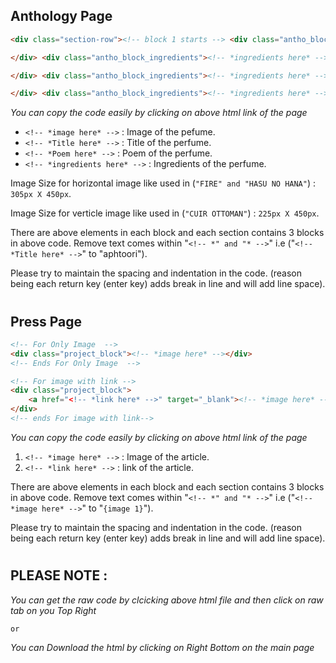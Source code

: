 ## Anthology Page

```html
<div class="section-row"><!-- block 1 starts --> <div class="antho_block"> <div class="antho_img"><!-- *image here* --></div> <div class="antho_block_title"><!-- *Title here* --></div> <div class="antho_block_poem"><!-- *Poem here* -->

</div> <div class="antho_block_ingredients"><!-- *ingredients here* --> </div> </div><!-- block 1 ends --><!-- block 2 starts --> <div class="antho_block"> <div class="antho_img"><!-- *image here* --></div> <div class="antho_block_title"><!-- *Title here* --></div> <div class="antho_block_poem"><!-- *Poem here* -->

</div> <div class="antho_block_ingredients"><!-- *ingredients here* --> </div> </div><!-- block 2 ends --><!-- block 3 starts --> <div class="antho_block"> <div class="antho_img"><!-- *image here* --> </div> <div class="antho_block_title"><!-- *Title here* --></div> <div class="antho_block_poem"><!-- *Poem here* -->

</div> <div class="antho_block_ingredients"><!-- *ingredients here* --> </div> </div> <!-- block 3 ends --></div>
```
*You can copy the code easily by clicking on above html link of the page*

* `<!-- *image here* -->` : Image of the pefume.
* `<!-- *Title here* -->` : Title of the perfume.
* `<!-- *Poem here* -->` : Poem of the perfume.
* `<!-- *ingredients here* -->` : Ingredients of the perfume.


Image Size for horizontal image like used in (`"FIRE" and "HASU NO HANA"`) : `305px X 450px`.

Image Size for verticle image like used in (`"CUIR OTTOMAN"`) : `225px X 450px`.

There are above elements in each block and each section contains 3 blocks in above code.
Remove text comes within "`<!-- *" and "* -->`" i.e ("`<!-- *Title here* -->`" to "aphtoori").

Please try to maintain the spacing and indentation in the code. (reason being each return key (enter key) adds break in line and will add line space).


#
## Press Page
```html
<!-- For Only Image  -->
<div class="project_block"><!-- *image here* --></div>
<!-- Ends For Only Image  -->

<!-- For image with link -->
<div class="project_block">
	<a href="<!-- *link here* -->" target="_blank"><!-- *image here* --></a>
</div>
<!-- ends For image with link-->
```
*You can copy the code easily by clicking on above html link of the page*

1. `<!-- *image here* -->` : Image of the article.
2. `<!-- *link here* -->` : link of the article.


There are above elements in each block and each section contains 3 blocks in above code.
Remove text comes within "`<!-- *" and "* -->`" i.e ("`<!-- *image here* -->`" to "`{image 1}`").

Please try to maintain the spacing and indentation in the code. (reason being each return key (enter key) adds break in line and will add line space).
#
## PLEASE NOTE :
_You can get the raw code by clcicking above html file and then click on raw tab on you Top Right_

`or`

_You can Download the html by clicking on Right Bottom on the main page_
